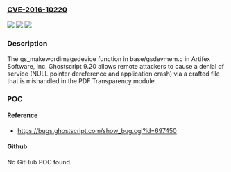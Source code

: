 ### [CVE-2016-10220](https://cve.mitre.org/cgi-bin/cvename.cgi?name=CVE-2016-10220)
![](https://img.shields.io/static/v1?label=Product&message=n%2Fa&color=blue)
![](https://img.shields.io/static/v1?label=Version&message=n%2Fa&color=blue)
![](https://img.shields.io/static/v1?label=Vulnerability&message=n%2Fa&color=brighgreen)

### Description

The gs_makewordimagedevice function in base/gsdevmem.c in Artifex Software, Inc. Ghostscript 9.20 allows remote attackers to cause a denial of service (NULL pointer dereference and application crash) via a crafted file that is mishandled in the PDF Transparency module.

### POC

#### Reference
- https://bugs.ghostscript.com/show_bug.cgi?id=697450

#### Github
No GitHub POC found.

